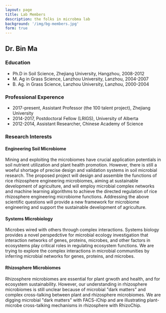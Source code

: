 ```yaml
---
layout: page
title: Lab Members
description: the folks in microbma lab
background: '/img/bg-members.jpg'
form: true
---
```


## Dr. Bin Ma

### Education

- Ph.D in Soil Science, Zhejiang University, Hangzhou, 2008-2012
- M. Ag in Grass Science, Lanzhou University, Lanzhou, 2004-2007
- B. Ag. in Grass Science, Lanzhou University, Lanzhou, 2000-2004

### Professional Experence

- 2017-present, Assistant Professor (the 100 talent project), Zhejiang University
- 2014-2017, Postdoctoral Fellow (LRIGS), University of Alberta
- 2012-2014, Assistant Researcher, Chinese Academy of Science

### Research Interests

#### Engineering Soil Microbiome
Mining and exploiting the microbiomes have crucial application potentials in soil nutrient utilization and plant health promotion. However, there is still a woeful shortage of precise design and validation systems in soil microbial research. The proposed project will design and assemble the functions of rice rhizosphere engineering microbiomes, aiming at sustainable development of agriculture, and will employ microbial complex networks and machine learning algorithms to achieve the directed regulation of rice rhizosphere engineering microbiome functions. Addressing the above scientific questions will provide a new framework for microbiome engineering and support the sustainable development of agriculture.

#### Systems Microbiology

Microbes wired with others through complex interactions. Systems biology provides a novel perspedctive for microbial ecology investigation that interaction networks of genes, proteins, microbes, and other factors in ecosystems play critical roles in regulating ecosystem functions. We are trying to explore the complex interactions in microbial communities by inferring microbial networks for genes, proteins, and microbes.

#### Rhizosphere Microbiomes

Rhizosphere microbiomes are essential for plant grwoth and health, and for ecosystem sustainability. However, our understanding in rhizosphere microbiomes is still unclear because of microbial "dark matters" and complex cross-talking between plant and rhizosphere microbiomes. We are digging microbial "dark matters" with FACS-iChip and are illustrating plant-microbe cross-talking mechanisms in rhizosphere with RhizoChip.
